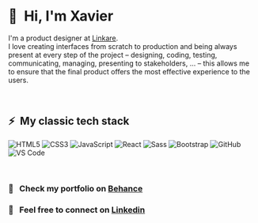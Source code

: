 # 👋 &nbsp;Hi, I'm Xavier 

I'm a product designer at [Linkare](https://linkare.com/). <br/>
I love creating interfaces from scratch to production and being always present at every step of the project – designing, coding, testing, communicating, managing, presenting to stakeholders, ... – this allows me to ensure that the final product offers the most effective experience to the users.

<br/>

## ⚡ &nbsp;My classic tech stack

![HTML5](https://img.shields.io/badge/-HTML5-%23E44D27?style=flat-square&logo=html5&logoColor=ffffff)
![CSS3](https://img.shields.io/badge/-CSS3-%231572B6?style=flat-square&logo=css3)
![JavaScript](https://img.shields.io/badge/-JavaScript-%23F7DF1C?style=flat-square&logo=javascript&logoColor=000000&labelColor=%23F7DF1C&color=%23FFCE5A)
![React](https://img.shields.io/badge/-React-%23282C34?style=flat-square&logo=react)
![Sass](https://img.shields.io/badge/-Sass-%23CC6699?style=flat-square&logo=sass&logoColor=ffffff)
![Bootstrap](https://img.shields.io/badge/-Bootstrap-563D7C?style=flat-square&logo=bootstrap)
![GitHub](https://img.shields.io/badge/-GitHub-181717?style=flat-square&logo=github)
![VS Code](https://img.shields.io/badge/-VSCode-%23007ACC?style=flat-square&logo=visual-studio-code)

<br/>

### 📔 &nbsp; Check my portfolio on [Behance](https://www.behance.net/xaviergoncalves)
### 💬 &nbsp; Feel free to connect on [Linkedin](https://www.linkedin.com/in/xavier-goncalves/)

